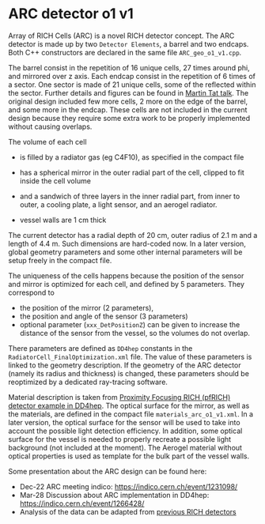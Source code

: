 ARC detector o1 v1
=======================

Array of RICH Cells (ARC) is a novel RICH detector concept. The ARC detector is made up by two `Detector Elements`, a barrel and two endcaps. Both C++ constructors are declared in the same file `ARC_geo_o1_v1.cpp`. 

The barrel consist in the repetition of 16 unique cells, 27 times around phi, and mirrored over z axis. Each endcap consist in the repetition of 6 times of a sector. One sector is made of 21 unique cells, some of the reflected within the sector. Further details and figures can be found in [Martin Tat talk](https://indico.cern.ch/event/1231098/contributions/5179993/attachments/2568014/4427756/ARC_Presentation_DD4HEPIntro_15th_December_2022.pdf). The original design included few more cells, 2 more on the edge of the barrel, and some more in the endcap. These cells are not included in the current design because they require some extra work to be properly implemented without causing overlaps.


The volume of each cell

* is filled by a radiator gas (eg C4F10), as specified in the compact file

* has a spherical mirror in the outer radial part of the cell, clipped to fit inside the cell volume

* and a sandwich of three layers in the inner radial part, from inner to outer, a cooling plate, a light sensor, and an aerogel radiator.

* vessel walls are 1 cm thick

The current detector has a radial depth of 20 cm, outer radius of 2.1 m and a length of 4.4 m. Such dimensions are hard-coded now. In a later version, global geometry parameters and some other internal parameters will be setup freely in the compact file.

The uniqueness of the cells happens because the position of the sensor and mirror is optimized for each cell, and defined by 5 parameters. They correspond to
* the position of the mirror (2 parameters),
* the position and angle of the sensor (3 parameters)
* optional parameter (`xxx_DetPositionZ`) can be given to increase the distance of the sensor from the vessel, so the volumes do not overlap.

There parameters are defined as `DD4hep` constants in the `RadiatorCell_FinalOptimization.xml` file. The value of these parameters is linked to the geometry description. If the geometry of the ARC detector (namely its radius and thickness) is changed, these parameters should be reoptimized by a dedicated ray-tracing software. 

Material description is taken from [Proximity Focusing RICH (pfRICH) detector example in DD4hep](https://github.com/AIDASoft/DD4hep/tree/master/examples/OpticalTracker). The optical surface for the mirror, as well as the materials, are defined in the compact file `materials_arc_o1_v1.xml`. In a later version, the optical surface for the sensor will be used to take into account the possible light detection efficiency. In addition, some optical surface for the vessel is needed to properly recreate a possible light background (not included at the moment). The Aerogel material without optical properties is used as template for the bulk part of the vessel walls.

Some presentation about the ARC design can be found here:
* Dec-22 ARC meeting indico: https://indico.cern.ch/event/1231098/
* Mar-28 Discussion about ARC implementation in DD4hep: https://indico.cern.ch/event/1266428/
* Analysis of the data can be adapted from [previous RICH detectors](https://s3.cern.ch/inspire-prod-files-9/92927eb16166b155de56b61339f05521)
